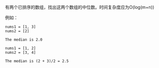 有两个已排序的数组，找出这两个数组的中位数。时间复杂度应为O(log(m+n))

例如：
````
nums1 = [1, 3]
nums2 = [2]

The median is 2.0
````

````
nums1 = [1, 2]
nums2 = [3, 4]

The median is (2 + 3)/2 = 2.5
````


